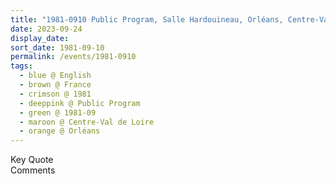 ```yaml
---
title: "1981-0910 Public Program, Salle Hardouineau, Orléans, Centre-Val de Loire, France"
date: 2023-09-24
display_date: 
sort_date: 1981-09-10
permalink: /events/1981-0910
tags:
  - blue @ English
  - brown @ France
  - crimson @ 1981
  - deeppink @ Public Program
  - green @ 1981-09
  - maroon @ Centre-Val de Loire
  - orange @ Orléans
---
```


<wave-list>
  <list-title color="green" width="75">Key Quote</list-title>
  <list-item color="BlanchedAlmond"  width="200"></list-item>
  <list-item color="Lavender"></list-item>
  <list-item color="BlanchedAlmond"></list-item>
</wave-list>

<br>

<wave-list>
  <list-title color="green" width="75">Comments</list-title>
  <list-item color="BlanchedAlmond"  width="200"></list-item>
  <list-item color="Lavender"></list-item>
  <list-item color="BlanchedAlmond"></list-item>
</wave-list>